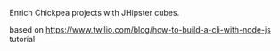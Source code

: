 Enrich Chickpea projects with JHipster cubes.


based on https://www.twilio.com/blog/how-to-build-a-cli-with-node-js tutorial
